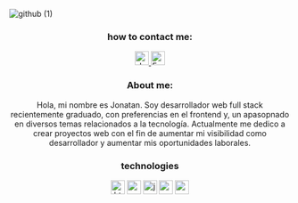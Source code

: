 ![github (1)](https://user-images.githubusercontent.com/59519580/223274896-70315ce7-abf8-4bad-ad46-3bbf369a28b2.png)
<h3 align=center>how to contact me:</h3>
<p align=center>
      <a href="https://www.linkedin.com/in/jonatan-villalva-58676a192/">
         <img src="https://www.vectorlogo.zone/logos/linkedin/linkedin-icon.svg" alt="Jonatan Villalva LinkedIn Profile" height="25" width="25">
      </a>   
      <a href="mailto:jvillalva.sistemas@gmail.com">
         <img alt="Email" src="https://www.vectorlogo.zone/logos/gmail/gmail-icon.svg" height="25" width="25"/>
      </a>  
   </p>
<h3 align=center>About me: </h3>
<p align=center>Hola, mi nombre es Jonatan. Soy desarrollador web full stack recientemente graduado, con preferencias en el frontend y, un apasopnado en diversos temas relacionados a la tecnología. Actualmente me dedico a crear proyectos web con el fin de aumentar mi visibilidad como desarrollador y aumentar mis oportunidades laborales.
</p>
<h3 align=center>technologies</h3>
<p align=center>
      <img src="https://www.vectorlogo.zone/logos/w3_html5/w3_html5-icon.svg" alt="html5" height="25" width="25">
      <img src="https://www.vectorlogo.zone/logos/w3_css/w3_css-icon.svg" alt="css3" height="25" width="25">
      <img src="https://www.vectorlogo.zone/logos/javascript/javascript-icon.svg" alt="javascript" height="25" width="25">
      <img src="https://www.vectorlogo.zone/logos/reactjs/reactjs-icon.svg" alt="react.js" height="25" width="25">
      <img src="https://www.vectorlogo.zone/logos/nodejs/nodejs-icon.svg" alt="node.js" height="25" width="25">
 </p>
